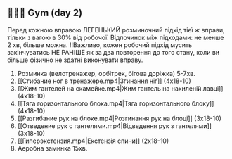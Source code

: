 ## 🏋🏼‍♂️ Gym (day 2)

Перед кожною вправою ЛЕГЕНЬКИЙ розминочний підхід тієї ж вправи, тільки з вагою в 30% від робочої.
Відпочинок між підходами: не менше 2 хв, більше можна.
‼️Важливо, кожен робочий підхід мусить закінчуватись НЕ РАНІШЕ як за два повторення до того стану, коли ви більше фізично не здатні виконувати вправу.

1. Розминка (велотренажер, орбітрек, бігова доріжка) 5-7хв.
2. [[Сгибание ног в тренажере.mp4|Згинання ніг]] (4х18-10)
3. [[Жим гантелей на скамейке.mp4|Жим гантель на нахиленій лавці]] (4х18-10)
4. [[Тяга горизонтального блока.mp4|Тяга горизонтального блоку]] (4х18-10)
5. [[Разгибание рук на блоке.mp4|Розгинання рук на блоці]] (3х18-10)
6. [[Отведение рук с гантелями.mp4|Відведення рук з гантелями]] (3х18-10)
7. [[Гиперэкстензия.mp4|Екстензія спини]] (2х18-10)
8. Аеробна заминка 15хв.